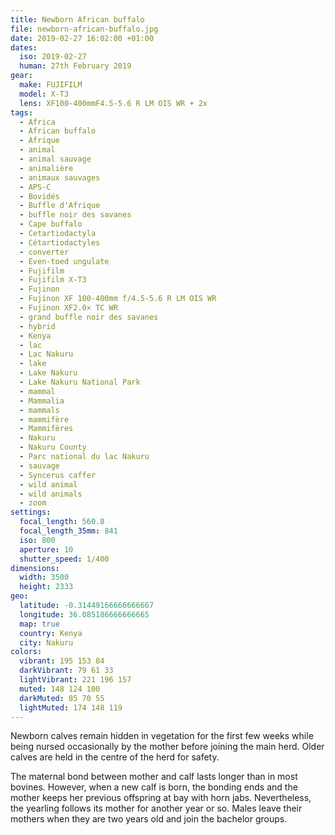 ```yaml
---
title: Newborn African buffalo
file: newborn-african-buffalo.jpg
date: 2019-02-27 16:02:00 +01:00
dates:
  iso: 2019-02-27
  human: 27th February 2019
gear:
  make: FUJIFILM
  model: X-T3
  lens: XF100-400mmF4.5-5.6 R LM OIS WR + 2x
tags:
  - Africa
  - African buffalo
  - Afrique
  - animal
  - animal sauvage
  - animalière
  - animaux sauvages
  - APS-C
  - Bovidés
  - Buffle d'Afrique
  - buffle noir des savanes
  - Cape buffalo
  - Cetartiodactyla
  - Cétartiodactyles
  - converter
  - Even-toed ungulate
  - Fujifilm
  - Fujifilm X-T3
  - Fujinon
  - Fujinon XF 100-400mm f/4.5-5.6 R LM OIS WR
  - Fujinon XF2.0× TC WR
  - grand buffle noir des savanes
  - hybrid
  - Kenya
  - lac
  - Lac Nakuru
  - lake
  - Lake Nakuru
  - Lake Nakuru National Park
  - mammal
  - Mammalia
  - mammals
  - mammifère
  - Mammifères
  - Nakuru
  - Nakuru County
  - Parc national du lac Nakuru
  - sauvage
  - Syncerus caffer
  - wild animal
  - wild animals
  - zoom
settings:
  focal_length: 560.8
  focal_length_35mm: 841
  iso: 800
  aperture: 10
  shutter_speed: 1/400
dimensions:
  width: 3500
  height: 2333
geo:
  latitude: -0.31449166666666667
  longitude: 36.085186666666665
  map: true
  country: Kenya
  city: Nakuru
colors:
  vibrant: 195 153 84
  darkVibrant: 79 61 33
  lightVibrant: 221 196 157
  muted: 148 124 100
  darkMuted: 85 70 55
  lightMuted: 174 148 119
---
```


Newborn calves remain hidden in vegetation for the first few weeks while being nursed occasionally by the mother before joining the main herd. Older calves are held in the centre of the herd for safety.

The maternal bond between mother and calf lasts longer than in most bovines. However, when a new calf is born, the bonding ends and the mother keeps her previous offspring at bay with horn jabs. Nevertheless, the yearling follows its mother for another year or so. Males leave their mothers when they are two years old and join the bachelor groups.

